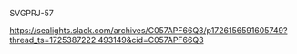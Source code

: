 SVGPRJ-57


https://sealights.slack.com/archives/C057APF66Q3/p1726156591605749?thread_ts=1725387222.493149&cid=C057APF66Q3

